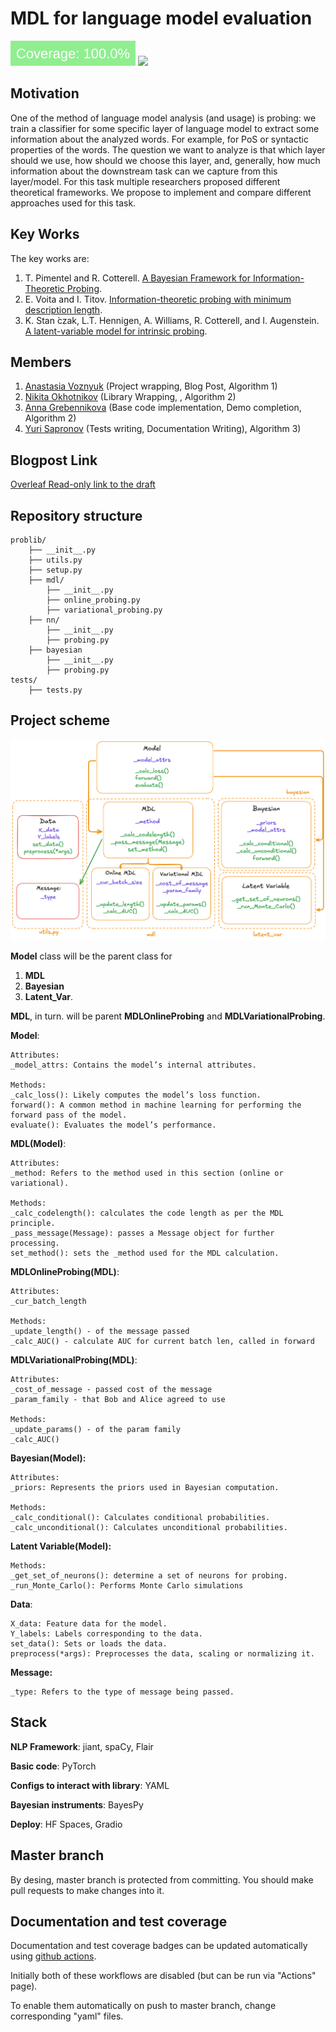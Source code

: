 # MDL for language model evaluation

[<img src="coverage-badge.svg">](https://github.com/intsystems/SoftwareTemplate-simplified/tree/master)
[<img src="https://img.shields.io/badge/github%20pages-121013?style=for-the-badge&logo=github&logoColor=white">](https://intsystems.github.io/SoftwareTemplate-simplified)

## Motivation
One of the method of language model analysis (and usage) is probing: we train a classifier for some specific layer of language model to extract some information about the analyzed words. For example, for PoS or syntactic properties of the words. The question we want to analyze is that which layer should we use, how should we choose this layer, and, generally, how much information about the downstream task can we capture from this layer/model. For this task multiple researchers proposed different theoretical frameworks. We propose to implement and compare different approaches used for this task.

## Key Works

The key works are:
1. T. Pimentel and R. Cotterell. [A Bayesian Framework for Information-Theoretic Probing](https://arxiv.org/abs/2109.03853.).
2. E. Voita and I. Titov. [Information-theoretic probing with minimum description length](https://arxiv.org/abs/2003.12298).
3. K. Stan ́czak, L.T. Hennigen, A. Williams, R. Cotterell, and I. Augenstein. [A latent-variable model for intrinsic probing](https://arxiv.org/abs/2201.08214).

## Members
1. [Anastasia Voznyuk](https://github.com/natriistorm)  (Project wrapping, Blog Post, Algorithm 1)
2. [Nikita Okhotnikov](https://github.com/Wayfarer123) (Library Wrapping, , Algorithm 2)
3. [Anna Grebennikova]() (Base code implementation, Demo completion, Algorithm 2)
4. [Yuri Sapronov](https://github.com/Sapr7) (Tests writing, Documentation Writing), Algorithm 3)

## Blogpost Link

[Overleaf Read-only link to the draft](https://www.overleaf.com/read/mhznbfwfrgpg#050aed)

## Repository structure
```
problib/
    ├── __init__.py
    ├── utils.py
    ├── setup.py
    ├── mdl/
        ├── __init__.py
        ├── online_probing.py
        ├── variational_probing.py
    ├── nn/
        ├── __init__.py
        ├── probing.py
    ├── bayesian
        ├── __init__.py
        ├── probing.py
tests/
    ├── tests.py

```

## Project scheme
![Scheme](pics/scheme.png)

**Model** class will be the parent class for
1. **MDL**
2. **Bayesian**
3. **Latent_Var**.


**MDL**, in turn. will be parent **MDLOnlineProbing** and **MDLVariationalProbing**.

**Model**:
```
Attributes:
_model_attrs: Contains the model’s internal attributes.
    
Methods:
_calc_loss(): Likely computes the model’s loss function.
forward(): A common method in machine learning for performing the forward pass of the model.
evaluate(): Evaluates the model’s performance.
```
**MDL(Model)**:
```
Attributes:
_method: Refers to the method used in this section (online or variational).

Methods:
_calc_codelength(): calculates the code length as per the MDL principle.
_pass_message(Message): passes a Message object for further processing.
set_method(): sets the _method used for the MDL calculation.
```

**MDLOnlineProbing(MDL)**:
```
Attributes:
_cur_batch_length

Methods: 
_update_length() - of the message passed
_calc_AUC() - calculate AUC for current batch len, called in forward
```

**MDLVariationalProbing(MDL)**:
```
Attributes:
_cost_of_message - passed cost of the message
_param_family - that Bob and Alice agreed to use

Methods: 
_update_params() - of the param family
_calc_AUC()
```

**Bayesian(Model):**
```
Attributes:
_priors: Represents the priors used in Bayesian computation.

Methods:
_calc_conditional(): Calculates conditional probabilities.
_calc_unconditional(): Calculates unconditional probabilities.
```

**Latent Variable(Model):**
```
Methods:
_get_set_of_neurons(): determine a set of neurons for probing.
_run_Monte_Carlo(): Performs Monte Carlo simulations
```

**Data**:
```
X_data: Feature data for the model.
Y_labels: Labels corresponding to the data.
set_data(): Sets or loads the data.
preprocess(*args): Preprocesses the data, scaling or normalizing it.
```

**Message:**
```
_type: Refers to the type of message being passed.
```

## Stack
**NLP Framework**: jiant, spaCy, Flair

**Basic code**: PyTorch

**Configs to interact with library**: YAML

**Bayesian instruments**: BayesPy

**Deploy**: HF Spaces, Gradio


## Master branch
By desing, master branch is protected from committing.  You should make pull requests to make changes into it.

## Documentation and test coverage
Documentation and test coverage badges can be updated automatically using [github actions](.github/workflows).

Initially both of these workflows are disabled (but can be run via "Actions" page).

To enable them automatically on push to master branch, change corresponding "yaml" files.
